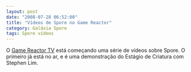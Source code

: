```yaml
---
layout: post
date: "2008-07-28 06:52:00"
title: "Vídeos de Spore no Game Reactor"
category: Galáxia Spore
tags: Spore vídeos
---
```

O [Game Reactor TV](http://www.gamereactor.se/grtv/?id=2663) está começando uma série de vídeos sobre Spore. O primeiro já está no ar, e é uma demonstração do Estágio de Criatura com Stephen Lim.